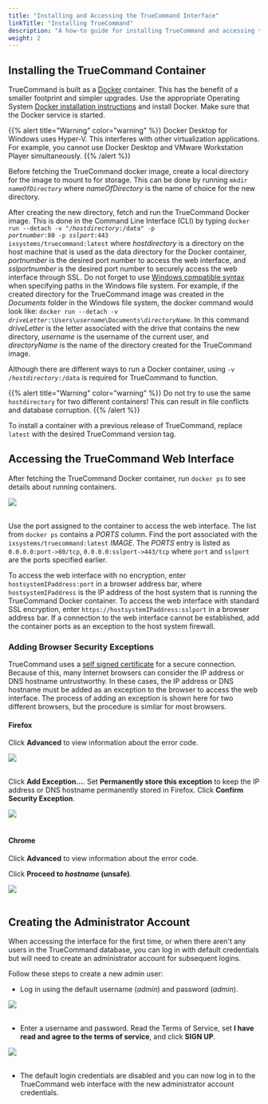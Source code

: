 ```yaml
---
title: "Installing and Accessing the TrueCommand Interface"
linkTitle: "Installing TrueCommand"
description: "A how-to guide for installing TrueCommand and accessing the web interface for the first time."
weight: 2
---
```


## Installing the TrueCommand Container

TrueCommand is built as a [Docker](https://www.docker.com/) container.
This has the benefit of a smaller footprint and simpler upgrades.
Use the appropriate Operating System [Docker installation instructions](https://docs.docker.com/get-docker/) and install Docker.
Make sure that the Docker service is started.

{{% alert title="Warning" color="warning" %}}
Docker Desktop for Windows uses Hyper-V. This interferes with
other virtualization applications. For example, you cannot use Docker
Desktop and VMware Workstation Player simultaneously.
{{% /alert %}}

Before fetching the TrueCommand docker image, create a local directory for
the image to mount to for storage. This can be done by running
<code>mkdir <i>nameOfDirectory</i></code> where *nameOfDirectory* is the name
of choice for the new directory.

After creating the new directory, fetch and run the TrueCommand Docker image.
This is done in the Command Line Interface (CLI) by typing
<code>docker run \--detach -v "/*hostdirectory*:/data" -p *portnumber*:80 -p
*sslport*:443 ixsystems/truecommand:latest</code> where *hostdirectory* is a
directory on the host machine that is used as the data directory for the Docker
container, *portnumber* is the desired port number to access the web interface,
and *sslportnumber* is the desired port number to securely access the web
interface through SSL. Do not forget to use
[Windows compatible syntax](https://docs.microsoft.com/en-us/dotnet/standard/io/file-path-formats)
when specifying paths in the Windows file system. For example, if the created
directory for the TrueCommand image was created in the *Documents* folder in the
Windows file system, the docker command would look like:
<code>docker run \--detach -v *driveLetter*:\Users\\*username*\\Documents\\*directoryName*</code>.
In this command *driveLetter* is the letter associated with the drive that
contains the new directory, *username* is the username of the current user, and
*directoryName* is the name of the directory created for the TrueCommand image.


Although there are different ways to run a Docker container, using <code>-v /*hostdirectory*:/data</code> is required for TrueCommand to function.

{{% alert title="Warning" color="warning" %}}
Do not try to use the same `hostdirectory` for two different containers!
This can result in file conflicts and database corruption.
{{% /alert %}}

To install a container with a previous release of TrueCommand, replace `latest` with the desired TrueCommand version tag.

## Accessing the TrueCommand Web Interface

After fetching the TrueCommand Docker container, run `docker ps` to see details about running containers.

<img src="/images/tc-docker-container-list.png">
<br><br>

Use the port assigned to the container to access the web interface.
The list from `docker ps` contains a *PORTS* column.
Find the port associated with the `ixsystems/truecommand:latest` *IMAGE*.
The *PORTS* entry is listed as `0.0.0.0:port->80/tcp`, `0.0.0.0:sslport->443/tcp` where `port` and `sslport` are the ports specified earlier.

To access the web interface with no encryption, enter
`hostsystemIPaddress:port` in a browser address bar, where `hostsystemIPaddress`
is the IP address of the host system that is running the TrueCommand Docker
container. To access the web interface with standard SSL encryption, enter
`https://hostsystemIPaddress:sslport` in a browser address bar.
If a connection to the web interface cannot be established, add the container
ports as an exception to the host system firewall.

### Adding Browser Security Exceptions

TrueCommand uses a [self signed certificate](https://en.wikipedia.org/wiki/Self-signed_certificate) for a secure connection.
Because of this, many Internet browsers can consider the IP address or DNS hostname untrustworthy.
In these cases, the IP address or DNS hostname must be added as an exception to the browser to access the web interface.
The process of adding an exception is shown here for two different browsers, but the procedure is similar for most browsers.

#### Firefox

Click **Advanced** to view information about the error code.

<img src="/images/tc-firefox-warning.png">
<br><br>

Click **Add Exception...**.
Set **Permanently store this exception** to keep the IP address or DNS hostname permanently stored in Firefox.
Click **Confirm Security Exception**.

<img src="/images/tc-firefox-add-exception.png">
<br><br>

#### Chrome

Click **Advanced** to view information about the error code.

Click **Proceed to *hostname* (unsafe)**.

<img src="/images/tc-chrome-warning.png">
<br><br>

## Creating the Administrator Account

When accessing the interface for the first time, or when there aren't any users in the TrueCommand database, you can log in with default credentials but will need to create an administrator account for subsequent logins.

Follow these steps to create a new admin user:

* Log in using the default username (*admin*) and password (*admin*).

<img src="/images/tc-admin-login.png">
<br><br>

* Enter a username and password.
  Read the Terms of Service, set **I have read and agree to the terms of service**, and click **SIGN UP**.

<img src="/images/tc-sign-up.png">
<br><br>

* The default login credentials are disabled and you can now log in to the TrueCommand web interface with the new administrator account credentials.
